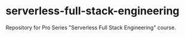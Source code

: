 # serverless-full-stack-engineering
Repository for Pro Series "Serverless Full Stack Engineering" course.
